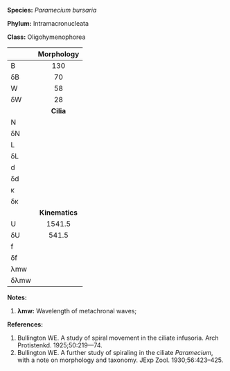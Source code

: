 **Species:** *Paramecium bursaria*

**Phylum:** Intramacronucleata

**Class:** Oligohymenophorea

|      | **Morphology** |
| :--- | :------------: |
| B    | 130 |
| δB   | 70 |
| W    | 58 |
| δW   | 28 |
|      | **Cilia** |
| N    |  |
| δN   |  |
| L    |  |
| δL   |  |
| d    |  |
| δd   |  |
| κ    |  |
| δκ   |  |
|      | **Kinematics** |
| U    | 1541.5 |
| δU   | 541.5 |
| f    |  |
| δf   |  |
| λmw  |  |
| δλmw |  |

**Notes:**

1. **λmw:** Wavelength of metachronal waves;

**References:**

1. Bullington WE.  A study of spiral movement in the ciliate infusoria.  Arch Protistenkd. 1925;50:219—74.
1. Bullington WE.  A further study of spiraling in the ciliate *Paramecium*, with a note on morphology and taxonomy.  JExp Zool. 1930;56:423–425.

